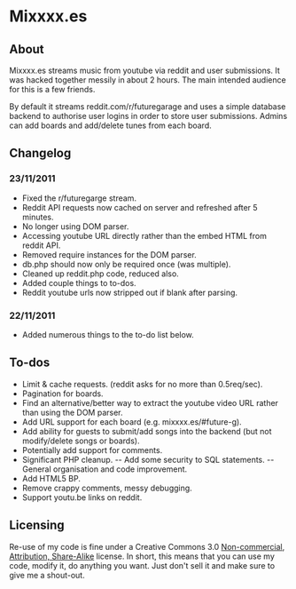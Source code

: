 Mixxxx.es
==========

About
-----
Mixxxx.es streams music from youtube via reddit and user submissions. It was hacked together messily in about 2 hours. The main intended audience for this is a few friends.

By default it streams reddit.com/r/futuregarage and uses a simple database backend to authorise user logins in order to store user submissions. Admins can add boards and add/delete tunes from each board.

Changelog
------

### 23/11/2011
  - Fixed the r/futuregarge stream.
  - Reddit API requests now cached on server and refreshed after 5 minutes.
  - No longer using DOM parser.
  - Accessing youtube URL directly rather than the embed HTML from reddit API.
  - Removed require instances for the DOM parser.
  - db.php should now only be required once (was multiple).
  - Cleaned up reddit.php code, reduced also.
  - Added couple things to to-dos.
  - Reddit youtube urls now stripped out if blank after parsing.

### 22/11/2011
  - Added numerous things to the to-do list below.

To-dos
------

- Limit & cache requests. (reddit asks for no more than 0.5req/sec).
- Pagination for boards.
- Find an alternative/better way to extract the youtube video URL rather than using the DOM parser.
- Add URL support for each board (e.g. mixxxx.es/#future-g).
- Add ability for guests to submit/add songs into the backend (but not modify/delete songs or boards).
- Potentially add support for comments.
- Significant PHP cleanup.
-- Add some security to SQL statements.
-- General organisation and code improvement.
- Add HTML5 BP.
- Remove crappy comments, messy debugging.
- Support youtu.be links on reddit.

Licensing
---------

Re-use of my code is fine under a Creative Commons 3.0 [Non-commercial, Attribution, Share-Alike](http://creativecommons.org/licenses/by-nc-sa/3.0/) license. In short, this means that you can use my code, modify it, do anything you want. Just don't sell it and make sure to give me a shout-out.



